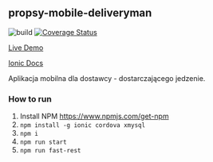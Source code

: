 ## propsy-mobile-deliveryman

![build](https://travis-ci.org/wutee/propsy-mobile-deliveryman.svg?branch=master)
[![Coverage Status](https://coveralls.io/repos/github/wutee/propsy-mobile-deliveryman/badge.svg?branch=master)](https://coveralls.io/github/wutee/propsy-mobile-deliveryman?branch=master)

[Live Demo](https://wutee.github.io/propsy-mobile-deliveryman/)

[Ionic Docs](https://beta.ionicframework.com/docs/)

Aplikacja mobilna dla dostawcy - dostarczającego jedzenie. 

### How to run
1) Install NPM https://www.npmjs.com/get-npm
2) `npm install -g ionic cordova xmysql`
3) `npm i`
4) `npm run start`
5) `npm run fast-rest`


